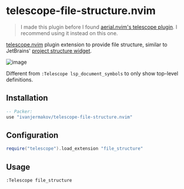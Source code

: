 # telescope-file-structure.nvim

> I made this plugin before I found 
[aerial.nvim's telescope plugin](https://github.com/stevearc/aerial.nvim?tab=readme-ov-file#telescope).
I recommend using it instead on this one. 

[telescope.nvim]() plugin extension to provide file structure,
similar to JetBrains' [project structure widget](https://www.jetbrains.com/help/idea/viewing-structure-of-a-source-file.html).

![image](https://github.com/ivanjermakov/telescope-file-structure.nvim/assets/26609879/04417a6b-da9a-42a5-a987-f1c247292a95)

Different from `:Telescope lsp_document_symbols` to only show top-level definitions. 

## Installation

```lua
-- Packer:
use "ivanjermakov/telescope-file-structure.nvim"
```

## Configuration

```lua
require("telescope").load_extension "file_structure"
```

## Usage

```
:Telescope file_structure
```
